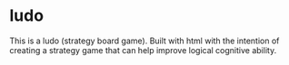 # ludo
This is a ludo (strategy board game).  Built with html with the intention of creating a strategy game that can help improve logical cognitive ability.
